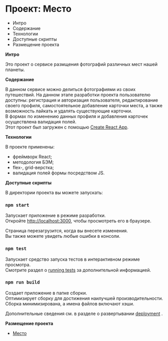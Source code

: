 # Проект: Место

* Интро
* Содержание
* Технологии
* Доступные скрипты
* Размещение проекта

**Интро**

Это проект о сервисе размщения фотографий различных мест нашей планеты.

**Содержание**

В данном сервисе можно делиться фотографиями из своих путешествий.
На данном этапе разработки проекта пользователю доступны:
регистрация и авторизация пользователя,
редактирование своего профиля, 
самостоятельное добавление карточки места, 
а также возможность лайкать и удалять существующие карточки.\
В формах по изменению данных профиля и добавления карточек осуществлена валидация полей.\
Этот проект был загружен с помощью [Create React App](https://github.com/facebook/create-react-app).


**Технологии**

В проекте применены:
* фреймворк React;
* методология БЭМ;
* flex-, grid-верстка;
* валидация полей формы посредством JS.

**Доступные скрипты**

В директории проекта вы можете запускать:

### `npm start`

Запускает приложение в режиме разработки.\
Откройте [http://localhost:3000](http://localhost:3000), чтобы просмотреть его в браузере.

Страница перезагрузится, когда вы внесете изменения.\
Вы также можете увидеть любые ошибки в консоли.

### `npm test`

Запускает средство запуска тестов в интерактивном режиме просмотра.\
Смотрите раздел о [running tests](https://facebook.github.io/create-react-app/docs/running-tests) за дополнительной информацией.

### `npm run build`

Создает приложение в папке сборки.\
Оптимизирует сборку для достижения наилучшей производительности.
Сборка минимизирована, а имена файлов включают хэши.

Дополнительные сведения см. в разделе о развертывании [deployment](https://facebook.github.io/create-react-app/docs/deployment) .

**Размещение проекта**
* [Место](https://svetlanapivovarova.github.io/react-mesto-auth/)

